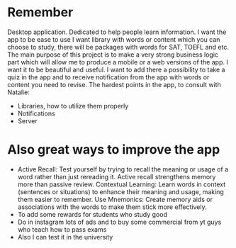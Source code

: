 # Remember
Desktop application. Dedicated to help people learn information.
I want the app to be ease to use 
I want library with words or content which you can choose to study, there will be packages with words for SAT, TOEFL and etc. 
The main purpose of this project is to make a very strong business logic part which will allow me to produce a mobile or a web versions of the app.
I want it to be beautiful and useful. I want to add there a possibility to take a quiz in the app and to receive notification from the app with words or content you need to revise. 
The hardest points in the app, to consult with Natalie:
- Libraries, how to utilize them properly
- Notifications 
- Server
# Also great ways to improve the app 
- Active Recall: Test yourself by trying to recall the meaning or usage of a word rather than just rereading it. Active recall strengthens memory more than passive review.
Contextual Learning: Learn words in context (sentences or situations) to enhance their meaning and usage, making them easier to remember.
Use Mnemonics: Create memory aids or associations with the words to make them stick more effectively.
- To add some rewards for students who study good 
- Do in instagram lots of ads and to buy some commercial from yt guys who teach how to pass exams 
- Also I can test it in the university 